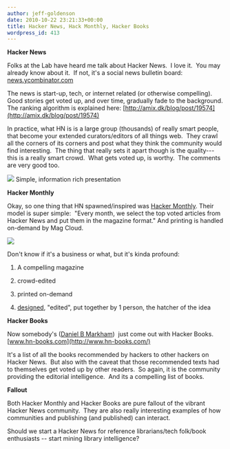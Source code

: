 ```yaml
---
author: jeff-goldenson
date: 2010-10-22 23:21:33+00:00
title: Hacker News, Hack Monthly, Hacker Books
wordpress_id: 413
---
```


**Hacker News**

Folks at the Lab have heard me talk about Hacker News.  I love it.  You may already know about it.  If not, it's a social news bulletin board: [news.ycombinator.com](http://news.ycombinator.com)

The news is start-up, tech, or internet related (or otherwise compelling).  Good stories get voted up, and over time, gradually fade to the background. The ranking algorithm is explained here: [http://amix.dk/blog/post/19574](http://amix.dk/blog/post/19574)

In practice, what HN is is a large group (thousands) of really smart people, that become your extended curators/editors of all things web.  They crawl all the corners of its corners and post what they think the community would find interesting.  The thing that really sets it apart though is the quality---this is a really smart crowd.  What gets voted up, is worthy.  The comments are very good too.

[![](https://lil-blog-media.s3.amazonaws.com/2010/10/Screen-shot-2010-10-22-at-6.52.47-PM.png)](https://lil-blog-media.s3.amazonaws.com/2010/10/Screen-shot-2010-10-22-at-6.52.47-PM.png)
Simple, information rich presentation

**Hacker Monthly**

Okay, so one thing that HN spawned/inspired was [Hacker Monthly](http://www.magcloud.com/browse/Magazine/79699). Their model is super simple:  "Every month, we select the top voted articles from Hacker News and put them in the magazine format." And printing is handled on-demand by Mag Cloud.

[![](https://lil-blog-media.s3.amazonaws.com/2010/10/Screen-shot-2010-10-22-at-7.00.34-PM1.png)](https://lil-blog-media.s3.amazonaws.com/2010/10/Screen-shot-2010-10-22-at-7.00.34-PM1.png)

Don't know if it's a business or what, but it's kinda profound:

1. A compelling magazine

2. crowd-edited

3. printed on-demand

4. [designed](http://hackermonthly.posterous.com/on-designing-hacker-monthly), "edited", put together by 1 person, the hatcher of the idea

**Hacker Books**

Now somebody's ([Daniel B Markham](http://www.whattofix.com/blog/archives/2010/10/top-dozen-hacke.php))  just come out with Hacker Books. [www.hn-books.com](http://www.hn-books.com/)

It's a list of all the books recommended by hackers to other hackers on Hacker News.  But also with the caveat that those recommended texts had to themselves get voted up by other readers.  So again, it is the community providing the editorial intelligence.  And its a compelling list of books.

**Fallout**

Both Hacker Monthly and Hacker Books are pure fallout of the vibrant Hacker News community.  They are also really interesting examples of how communities and publishing (and published) can interact.

Should we start a Hacker News for reference librarians/tech folk/book enthusiasts -- start mining library intelligence?
